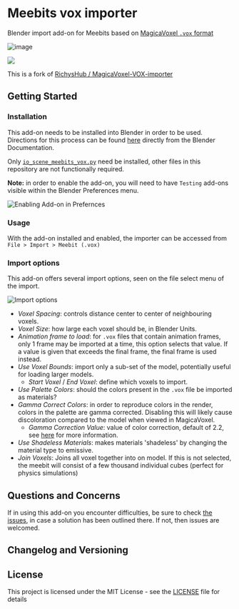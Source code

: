 # Meebits vox importer
Blender import add-on for Meebits based on [MagicaVoxel `.vox` format](https://github.com/ephtracy/voxel-model/blob/master/MagicaVoxel-file-format-vox.txt)

![image](https://user-images.githubusercontent.com/1133607/118179571-c2d5f400-b435-11eb-98be-3eeb58957717.png)


![](https://img.shields.io/github/license/elsewhat/meebits-vox-importer)

This is a fork of [RichysHub / MagicaVoxel-VOX-importer](https://github.com/RichysHub/MagicaVoxel-VOX-importer)

## Getting Started

### Installation

This add-on needs to be installed into Blender in order to be used.
Directions for this process can be found [here](https://docs.blender.org/manual/en/latest/editors/preferences/addons.html#rd-party-add-ons) directly from the Blender Documentation.

Only [`io_scene_meebits_vox.py`](io_scene_meebits_vox.py) need be installed, other files in this repository are not functionally required.

**Note:** in order to enable the add-on, you will need to have `Testing` add-ons visible within the Blender Preferences menu.

![Enabling Add-on in Prefernces](https://user-images.githubusercontent.com/1133607/118179489-a89c1600-b435-11eb-9664-fd3f51c744a2.png)


### Usage

With the add-on installed and enabled, the importer can be accessed from `File > Import > Meebit (.vox)`

### Import options

This add-on offers several import options, seen on the file select menu of the import.

![Import options](https://user-images.githubusercontent.com/1133607/118180844-51974080-b437-11eb-92b6-50bf10d0d9fa.png)

- *Voxel Spacing*: controls distance center to center of neighbouring voxels.
- *Voxel Size*: how large each voxel should be, in Blender Units.
- *Animation frame to load*: for `.vox` files that contain animation frames, only 1 frame may be imported at a time, this option selects that value. If a value is given that exceeds the final frame, the final frame is used instead.
- *Use Voxel Bounds*: import only a sub-set of the model, potentially useful for loading larger models.
  - *Start Voxel* / *End Voxel*: define which voxels to import.
- *Use Palette Colors*: should the colors present in the `.vox` file be imported as materials?
- *Gamma Correct Colors*: in order to reproduce colors in the render, colors in the palette are gamma corrected. Disabling this will likely cause discoloration compared to the model when viewed in MagicaVoxel.
  - *Gamma Correction Value*: value of color correction, default of 2.2, see [here](https://docs.blender.org/manual/en/latest/render/color_management.html) for more information.
- *Use Shadeless Materials*: makes materials 'shadeless' by changing the material type to emissive.
- *Join Voxels*: Joins all voxel together into on model. If this is not selected, the meebit will consist of a few thousand individual cubes (perfect for physics simulations)

## Questions and Concerns

If in using this add-on you encounter difficulties, be sure to check [the issues](), in case a solution has been outlined there. If not, then issues are welcomed.

## Changelog and Versioning

## License

This project is licensed under the MIT License - see the [LICENSE](LICENSE) file for details
